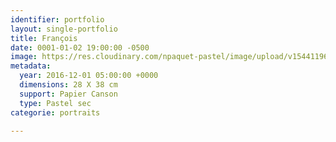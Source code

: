 ```yaml
---
identifier: portfolio
layout: single-portfolio
title: François
date: 0001-01-02 19:00:00 -0500
image: https://res.cloudinary.com/npaquet-pastel/image/upload/v1544119690/Francois-pastel-28-X-38-cm-2016.jpg
metadata:
  year: 2016-12-01 05:00:00 +0000
  dimensions: 28 X 38 cm
  support: Papier Canson
  type: Pastel sec
categorie: portraits

---
```

